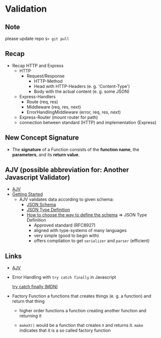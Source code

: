 # Validation

## Note
please update repo `$> git pull`

## Recap
- Recap HTTP and Express
  - HTTP
    - Request/Response
      - HTTP-Method
      - Head with HTTP-Headers (e. g. 'Content-Type')
      - Body with the actual content (e. g. some JSON)
  - Express-Handlers
    - Route (req, res)
    - Middleware (req, res, next)
    - ErrorHandlingMiddleware (error, req, res, next)
  - Express-Router (mount router for path)
  - connection between 
    standard (HTTP) and implementation (Express)

## New Concept **Signature**
- The **signature** of a Function consists of the **function name**, the **parameters**, and its **return value**.

## AJV (possible abbreviation for: Another Javascript Validator)
- [AJV](https://ajv.js.org/)
- [Getting Started](https://ajv.js.org/guide/getting-started.html)
  - AJV validates data according to given schema:
    - [JSON Schema](https://ajv.js.org/json-schema)
    - [JSON Type Definition](https://ajv.js.org/json-type-definition)
    - [How to choose the way to define the schema](https://ajv.js.org/json-type-definition)
      => JSON Type Definition
        - Approved standard (RFC8927)
        - aligned with type-systems of many languages
        - very simple (good to begin with)
        - offers compilation to get `serializer` and `parser` (efficient)

## Links
- [AJV](https://ajv.js.org/)

- Error Handling with `try catch finally` in Javascript
  
  [try catch finally (MDN)](https://developer.mozilla.org/en-US/docs/Web/JavaScript/Reference/Statements/try...catch)

- Factory Function
  a functions that creates things (e. g. a function) and return that thing
  - higher order functions
    a function creating another function and returning it

  - `makeX()` would be a function that creates `X` and returns it.
    `make` indicates that it is a so called factory function
